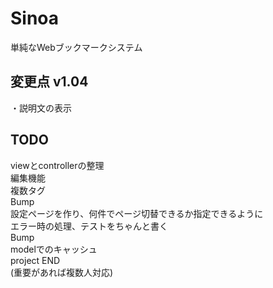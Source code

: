 # Sinoa  
単純なWebブックマークシステム  

## 変更点 v1.04  
・説明文の表示  
  
## TODO  
viewとcontrollerの整理  
編集機能  
複数タグ  
Bump  
設定ページを作り、何件でページ切替できるか指定できるように  
エラー時の処理、テストをちゃんと書く  
Bump  
modelでのキャッシュ  
project END  
(重要があれば複数人対応)  

